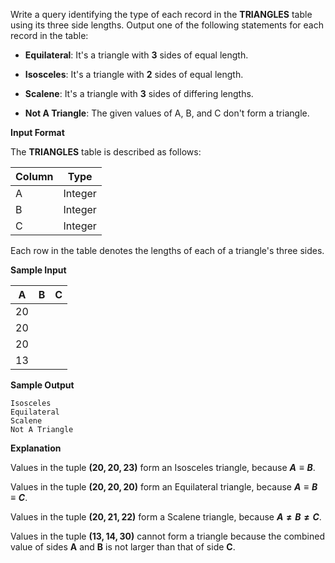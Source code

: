 Write a query identifying the type of each record in the __TRIANGLES__ table using its three side lengths. Output one of the following statements for each record in the table:

- __Equilateral__: It's a triangle with **3** sides of equal length.

- __Isosceles__: It's a triangle with **2** sides of equal length.

- __Scalene__: It's a triangle with **3** sides of differing lengths.

- __Not A Triangle__: The given values of A, B, and C don't form a triangle.
  
__Input Format__

The __TRIANGLES__ table is described as follows:

|Column       | Type                     
|------------ | ---------
|A            | Integer
|B            | Integer
|C            | Integer

Each row in the table denotes the lengths of each of a triangle's three sides.

__Sample Input__

|A       |B      |C                     
|------- |------ |------
|20      |       |
|20      |       |
|20      |       |
|13      |       |

__Sample Output__

```
Isosceles
Equilateral
Scalene
Not A Triangle
```

__Explanation__

Values in the tuple __$(20, 20, 23)$__ form an Isosceles triangle, because __$`A \equiv B`$__. 

Values in the tuple __$(20, 20, 20)$__ form an Equilateral triangle, because __$`A \equiv B \equiv C`$__.

Values in the tuple __$(20, 21, 22)$__ form a Scalene triangle, because __$`A \neq B \neq C`$__.

Values in the tuple __$(13, 14, 30)$__ cannot form a triangle because the combined value of sides __A__ and __B__ is not larger than that of side __C__.
